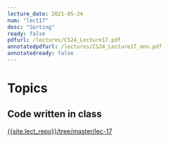 ```yaml
---
lecture_date: 2021-05-24
num: "lect17"
desc: "Sorting"
ready: false
pdfurl: /lectures/CS24_Lecture17.pdf
annotatedpdfurl: /lectures/CS24_Lecture17_ann.pdf
annotatedready: false
---
```

# Topics

## Code written in class
[{{site.lect_repo}}/tree/master/lec-17]({{site.lect_repo}}/tree/master/lec-17)


